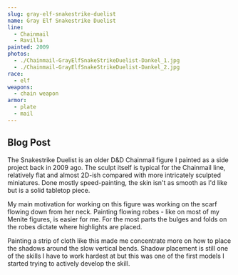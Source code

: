 ```yaml
---
slug: gray-elf-snakestrike-duelist
name: Gray Elf Snakestrike Duelist
line:
  - Chainmail
  - Ravilla
painted: 2009
photos:
  - ./Chainmail-GrayElfSnakeStrikeDuelist-Dankel_1.jpg
  - ./Chainmail-GrayElfSnakeStrikeDuelist-Dankel_2.jpg
race:
  - elf
weapons:
  - chain weapon
armor:
  - plate
  - mail
---
```


## Blog Post

The Snakestrike Duelist is an older D&D Chainmail figure I painted as a side project back in 2009 ago. The sculpt itself is typical for the Chainmail line, relatively flat and almost 2D-ish compared with more intricately sculpted miniatures. Done mostly speed-painting, the skin isn't as smooth as I'd like but is a solid tabletop piece.

My main motivation for working on this figure was working on the scarf flowing down from her neck. Painting flowing robes - like on most of my Menite figures, is easier for me. For the most parts the bulges and folds on the robes dictate where highlights are placed.

Painting a strip of cloth like this made me concentrate more on how to place the shadows around the slow vertical bends. Shadow placement is still one of the skills I have to work hardest at but this was one of the first models I started trying to actively develop the skill.

